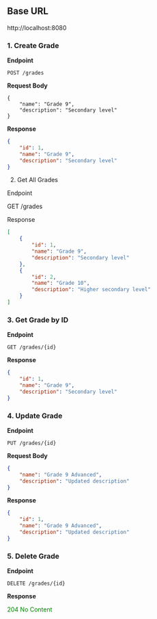 ## Base URL
http://localhost:8080

### 1. Create Grade

**Endpoint**

```POST /grades```


**Request Body**

```
{
    "name": "Grade 9",
    "description": "Secondary level"
}
```


**Response**

```json
{
    "id": 1,
    "name": "Grade 9",
    "description": "Secondary level"
}
```

2. Get All Grades

Endpoint

GET /grades


Response

```json
[
    {
        "id": 1,
        "name": "Grade 9",
        "description": "Secondary level"
    },
    {
        "id": 2,
        "name": "Grade 10",
        "description": "Higher secondary level"
    }
]
```

### 3. Get Grade by ID

**Endpoint**

```GET /grades/{id}```


**Response**

```json
{
    "id": 1,
    "name": "Grade 9",
    "description": "Secondary level"
}
```

### 4. Update Grade

**Endpoint**

```PUT /grades/{id}```


**Request Body**

```json
{
    "name": "Grade 9 Advanced",
    "description": "Updated description"
}
```


**Response**

```json
{
    "id": 1,
    "name": "Grade 9 Advanced",
    "description": "Updated description"
}
```
### 5. Delete Grade

**Endpoint**

```DELETE /grades/{id}```


**Response**

<span style="color:green">204 No Content</span>